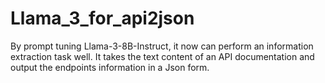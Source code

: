 # Llama_3_for_api2json
By prompt tuning Llama-3-8B-Instruct, it now can perform an information extraction task well. It takes the text content of an API documentation and output the endpoints information in a Json form.
